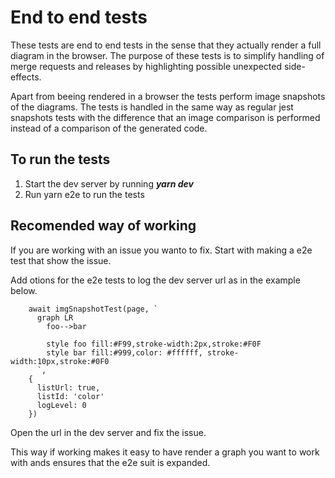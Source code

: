 # End to end tests

These tests are end to end tests in the sense that they actually render a full diagram in the browser. The purpose of these tests is to simplify handling of merge requests and releases by highlighting possible unexpected side-effects.

Apart from beeing rendered in a browser the tests perform image snapshots of the diagrams. The tests is handled in the same way as regular jest snapshots tests with the difference that an image comparison is performed instead of a comparison of the generated code.

## To run the tests
1. Start the dev server by running ***yarn dev***
2. Run yarn e2e to run the tests

## Recomended way of working

If you are working with an issue you wanto to fix. Start with making a e2e test that show the issue.

Add otions for the e2e tests to log the dev server url as in the example below.

```
    await imgSnapshotTest(page, `
      graph LR
        foo-->bar

        style foo fill:#F99,stroke-width:2px,stroke:#F0F
        style bar fill:#999,color: #ffffff, stroke-width:10px,stroke:#0F0
      `,
    {
      listUrl: true,
      listId: 'color'
      logLevel: 0
    })
```

Open the url in the dev server and fix the issue.

This way if working makes it easy to have render a graph you want to work with ands ensures that the e2e suit is expanded.